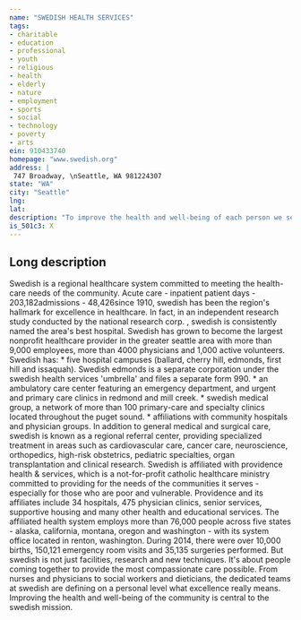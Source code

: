 ```yaml
---
name: "SWEDISH HEALTH SERVICES"
tags:
- charitable
- education
- professional
- youth
- religious
- health
- elderly
- nature
- employment
- sports
- social
- technology
- poverty
- arts
ein: 910433740
homepage: "www.swedish.org"
address: |
 747 Broadway, \nSeattle, WA 981224307
state: "WA"
city: "Seattle"
lng: 
lat: 
description: "To improve the health and well-being of each person we serve in our medical facilities. "
is_501c3: X
---
```


## Long description

Swedish is a regional healthcare system committed to meeting the health-care needs of the community. Acute care - inpatient patient days - 203,182admissions - 48,426since 1910, swedish has been the region's hallmark for excellence in healthcare. In fact, in an independent research study conducted by the national research corp. , swedish is consistently named the area's best hospital. Swedish has grown to become the largest nonprofit healthcare provider in the greater seattle area with more than 9,000 employees, more than 4000 physicians and 1,000 active volunteers. Swedish has: * five hospital campuses (ballard, cherry hill, edmonds, first hill and issaquah). Swedish edmonds is a separate corporation under the swedish health services 'umbrella' and files a separate form 990. * an ambulatory care center featuring an emergency department, and urgent and primary care clinics in redmond and mill creek. * swedish medical group, a network of more than 100 primary-care and specialty clinics located throughout the puget sound. * affiliations with community hospitals and physician groups. In addition to general medical and surgical care, swedish is known as a regional referral center, providing specialized treatment in areas such as cardiovascular care, cancer care, neuroscience, orthopedics, high-risk obstetrics, pediatric specialties, organ transplantation and clinical research. Swedish is affiliated with providence health & services, which is a not-for-profit catholic healthcare ministry committed to providing for the needs of the communities it serves - especially for those who are poor and vulnerable. Providence and its affiliates include 34 hospitals, 475 physician clinics, senior services, supportive housing and many other health and educational services. The affiliated health system employs more than 76,000 people across five states - alaska, california, montana, oregon and washington - with its system office located in renton, washington. During 2014, there were over 10,000 births, 150,121 emergency room visits and 35,135 surgeries performed. But swedish is not just facilities, research and new techniques. It's about people coming together to provide the most compassionate care possible. From nurses and physicians to social workers and dieticians, the dedicated teams at swedish are defining on a personal level what excellence really means. Improving the health and well-being of the community is central to the swedish mission. 
